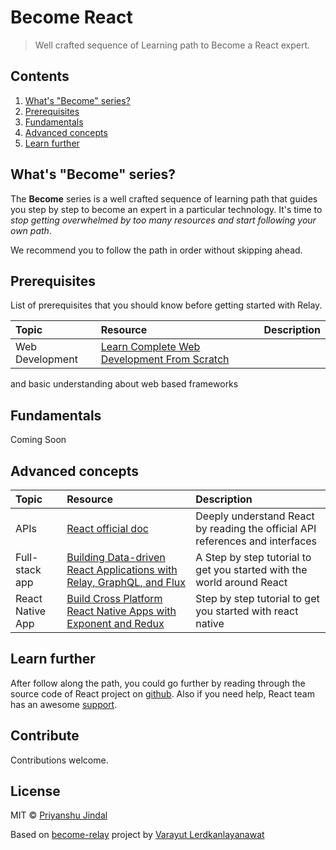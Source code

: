 # Become React
> Well crafted sequence of Learning path to Become a React expert.

## Contents

1. [What's "Become" series?](#whats-become-series)
2. [Prerequisites](#prerequisites)
3. [Fundamentals](#fundamentals)
4. [Advanced concepts](#advanced-concepts)
5. [Learn further](#learn-further)

## What's "Become" series?
The **Become** series is a well crafted sequence of learning path that guides you step by step to become an expert in a particular technology. It's time to *stop getting overwhelmed by too many resources and start following your own path*.

We recommend you to follow the path in order without skipping ahead.

## Prerequisites

List of prerequisites that you should know before getting started with Relay.

Topic                   | Resource                                                                                                                             | Description
:--                     | :--                                                                                                                                  | :--
Web Development         | [Learn Complete Web Development From Scratch](https://www.youtube.com/playlist?list=PLDmvslp_VR0xGQwgn65N8XavMDLBBaxV2)              |

and basic understanding about web based frameworks

## Fundamentals

Coming Soon

## Advanced concepts

Topic            | Resource                                                                                                                                       | Description
:--              | :--                                                                                                                                            | :--
APIs             | [React official doc](https://facebook.github.io/react/docs)                                                                                    | Deeply understand React by reading the official API references and interfaces
Full-stack app   | [Building Data-driven React Applications with Relay, GraphQL, and Flux](http://www.pluralsight.com/courses/react-apps-with-relay-graphql-flux) | A Step by step tutorial to get you started with the world around React
React Native App | [Build Cross Platform React Native Apps with Exponent and Redux](http://www.pluralsight.com/courses/build-react-native-exponent-redux-apps)    | Step by step tutorial to get you started with react native

## Learn further

After follow along the path, you could go further by reading through the source code of React project on [github](https://github.com/facebook/react). Also if you need help, React team has an awesome [support](https://facebook.github.io/react/support.html).

## Contribute

Contributions welcome.

## License


MIT © [Priyanshu Jindal](https://github.com/prijindal)

Based on [become-relay](https://github.com/lvarayut/become-relay) project by [Varayut Lerdkanlayanawat](https://github.com/lvarayut)
